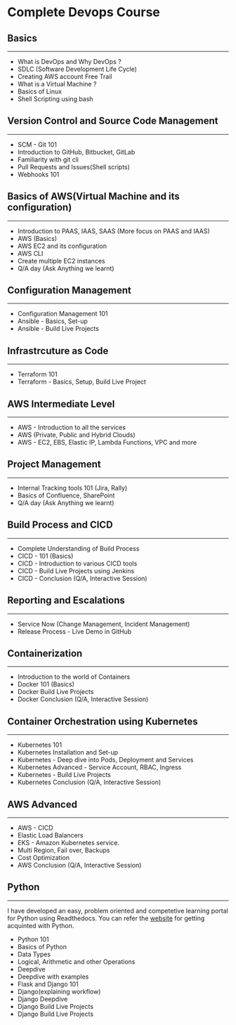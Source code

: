 # Complete Devops Course

## Basics
---------
- What is DevOps and Why DevOps ?
- SDLC (Software Development Life Cycle)
- Creating AWS account Free Trail
- What is a Virtual Machine ? 
- Basics of Linux
- Shell Scripting using bash

## Version Control and Source Code Management
---------------------------------------------
- SCM - Git 101 
- Introduction to GitHub, Bitbucket, GitLab
- Familiarity with git cli
- Pull Requests and Issues(Shell scripts)
- Webhooks 101 

## Basics of AWS(Virtual Machine and its configuration)
----------------------------
- Introduction to PAAS, IAAS, SAAS (More focus on PAAS and IAAS)
- AWS (Basics)
- AWS EC2 and its configuration
- AWS CLI
- Create multiple EC2 instances
- Q/A day (Ask Anything we learnt)

## Configuration Management
----------------------------
- Configuration Management 101
- Ansible - Basics, Set-up
- Ansible - Build Live Projects

## Infrastrcuture as Code
--------------------------
- Terraform 101
- Terraform - Basics, Setup, Build Live Project

## AWS Intermediate Level
-------------------------
- AWS - Introduction to all the services
- AWS (Private, Public and Hybrid Clouds)
- AWS - EC2, EBS, Elastic IP, Lambda Functions, VPC and more

## Project Management
---------------------
- Internal Tracking tools 101 (Jira, Rally)
- Basics of Confluence, SharePoint
- Q/A day (Ask Anything we learnt)

## Build Process and CICD
-------------------------
- Complete Understanding of Build Process
- CICD - 101 (Basics)
- CICD - Introduction to various CICD tools
- CICD - Build Live Projects using Jenkins
- CICD - Conclusion (Q/A, Interactive Session)

## Reporting and Escalations
----------------------------
- Service Now (Change Management, Incident Management)
- Release Process - Live Demo in GitHub

## Containerization
-------------------
- Introduction to the world of Containers
- Docker 101 (Basics)
- Docker Build Live Projects
- Docker Conclusion (Q/A, Interactive Session)

## Container Orchestration using Kubernetes
-------------------------------------------
- Kubernetes 101
- Kubernetes Installation and Set-up
- Kubernetes - Deep dive into Pods, Deployment and Services
- Kubernetes Advanced - Service Account, RBAC, Ingress
- Kubernetes - Build Live Projects
- Kubernetes Conclusion (Q/A, Interactive Session)

## AWS Advanced
---------------
- AWS - CICD
- Elastic Load Balancers
- EKS - Amazon Kubernetes service.
- Multi Region, Fail over, Backups
- Cost Optimization
- AWS Conclusion (Q/A, Interactive Session)

## Python
---------

I have developed an easy, problem oriented and competetive learning portal for Python using Readthedocs. You can refer the 
[website](https://python-by-examples.readthedocs.io/en/latest/) for getting acquinted with Python.

- Python 101
- Basics of Python
- Data Types
- Logical, Arithmetic and other Operations
- Deepdive
- Deepdive with examples
- Flask and Django 101
- Django(explaining workflow)
- Django Deepdive
- Django Build Live Projects
- Django Build Live Projects
